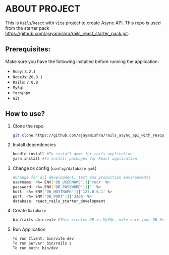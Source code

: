 # ABOUT PROJECT

This is `Rails`/`React` with `Vite` project to create Async API. This repo is used from the starter pack https://github.com/ajayamishra/rails_react_starter_pack.git.

## Prerequisites:
Make sure you have the following installed before running the application:
- `Ruby`: `3.2.1`
- `NodeJs`: `20.3.1`
- `Rails`: `7.0.8`
- `MySql`
- `Yarn`/`npm`
- `Git`

## How to use?

1. Clone the repo
    ```bash
    git clone https://github.com/ajayamishra/rails_async_api_with_resque.git
    ```
2. Install dependencies
    ```bash
    bundle install #To install gems for rails application
    yarn install #To install packages for React application
    ```
3. Change `DB` config (`config/database.yml`)
    ````bash
    #Change for all development, test and production environments
    username: <%= ENV['DB_USERNAME']||'root' %>
    password: <%= ENV['DB_PASSWORD']||'' %>
    host: <%= ENV['DB_HOSTNAME']||'127.0.0.1' %>
    port: <%= ENV['DB_PORT']||'3306' %>
    database: react_rails_starter_development
    ````
4. Create `Database`
    ```bash
    bin/rails db:create #This creates DB in MySQL, make sure your DB Server is running
    ```
5. Run Application
    ```bash
    To run Client: bin/vite dev
    To run Server: bin/rails s
    To run both: bin/dev
    ```
